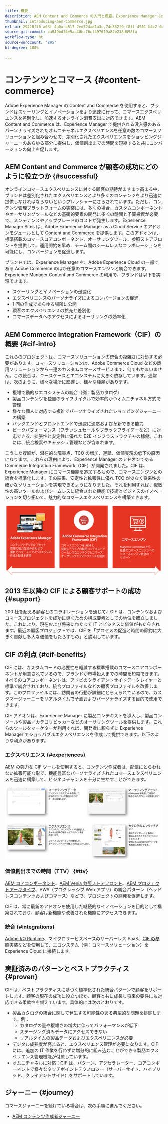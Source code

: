 ```yaml
---
title: 概要
description: AEM Content and Commerce の入門と概要。Experience Manager Commerce Integration Framework（CIF）は、Adobe Commerce やその他のサードパーティ製コマースソリューションのコマースサービスを Experience Cloud に統合して拡張するためのアドビ推奨のパターンです。
thumbnail: introducing-aem-commerce.jpg
exl-id: 29410f76-a63f-4b0a-b817-2ed724ad1a3c,74e832f9-f8ff-4901-b4c2-6a2862c51411
source-git-commit: ca849bd76e5ac40bc76cf497619a82b238d898fa
workflow-type: ht
source-wordcount: '895'
ht-degree: 100%

---
```


# コンテンツとコマース {#content-commerce}

Adobe Experience Manager の Content and Commerce を使用すると、ブランドはスケーリングとイノベーションをより迅速に行って、コマースエクスペリエンスを差別化し、加速するオンライン消費支出に対応できます。AEM Content and Commerce は、Experience Manager で提供される没入感のあるパーソナライズされたオムニチャネルエクスペリエンスを任意の数のコマースソリューションと組み合わせて、差別化されたエクスペリエンスをショッピングジャーニーのあらゆる部分に提供し、価値創出までの時間を短縮すると共にコンバージョンの向上を促します。

## AEM Content and Commerce が顧客の成功にどのように役立つか {#successful}

オンラインコマースエクスペリエンスに対する顧客の期待がますます高まる中、ブランドは差別化されたエクスペリエンスとより多くのコンテンツをより迅速に提供しなければならないというプレッシャーにさらされています。ただし、コンテンツ管理プラットフォームの実装には、多くの場合、カスタムコンポーネントやオーサリングツールなどの基礎的要素の開発に多くの時間と予算投資が必要で、メンテナンスやアップグレードのコストが発生します。Experience Manager Sites は、Adobe Experience Manager as a Cloud Service のアドオンモジュールとして Content and Commerce を提供します。このアドオンは、標準搭載のコマースコアコンポーネント、オーサリングツール、参照ストアフロントを提供して、運用開始を早め、チーム間のシームレスなコラボレーションを可能にし、コンバージョンを促進します。

ブランドでは、Experience Manager を、Adobe Experience Cloud の一部である Adobe Commerce のほか任意のコマースエンジンと統合できます。Experience Manager Content and Commerce の利用で、ブランドは以下を実現できます。

* スケーリングとイノベーションの迅速化
* エクスペリエンスのパーソナライズによるコンバージョンの促進
* 1 回の作成であらゆる場所に公開
* 顧客のエクスペリエンスの拡充と差別化
* コマースデータへのアクセスによるオーサリングの効率化

## AEM Commerce Integration Framework（CIF）の概要  {#cif-intro}

これらのプロジェクトは、コマースソリューションの統合の複雑さに対処する必要があります。コマースソリューションは、Adobe Commerce Cloud などの商用ソリューションから一連のカスタムコマースサービスまで、何でもかまいません。この統合は、ユースケースとエコシステムに大きく依存しています。通常は、次のように、様々な場所に影響し、様々な種類があります。

* 複雑で動的なエコシステムの統合（例：製品カタログ）
* 製品コンテンツを独自のライフサイクルで効率的かつオムニチャネル方式で管理
* 様々な個人に対応する複雑でパーソナライズされたショッピングジャーニーの構築
* バックエンドとフロントエンドで迅速に適応および革新できる能力
* ピークパフォーマンス（フラッシュセールやブラックフライデーなど）に対応できる、拡張性と安定性に優れた E2E インフラストラクチャの稼働。これには、統合検索やキャッシュ管理などが含まれます。

こうした複雑が、潜在的な障害点、TCO の増加、遅延、価値実現の低下の原因になります。これらの理由により、Experience Manager のアドオンである Commerce Integration Framework（CIF）が開発されました。CIF は、Experience Manager にコマース機能を追加するもので、コマースエンジンとの統合を標準化します。その結果、安定性と拡張性に優れ TCO が少なく将来性の確かなソリューションを実現できるようになりました。それを利用すれば、俊敏性の高いツールおよびシームレスに統合された機能で技術とビジネスのイノベーションを切り拓いて、魅力的なコマースエクスペリエンスを構築できます。

![CIF 要素](./assets/CIF/CIF_Overview.png)

## 2013 年以降の CIF による顧客サポートの成功 {#support}

200 社を超える顧客とのコラボレーションを通じて、CIF は、コンテンツおよびコマースプロジェクトを成功に導くための構成要素としての地位を確立しました。これにより、現在および将来にわたって IT とビジネスに価値がもたらされます。最近の顧客プロジェクトでは、CIF を「プロセスの促進と時間の節約に大きく貢献し多大な価値をもたらすもの」と説明しています。

## CIF の利点 {#cif-benefits}

CIF には、カスタムコードの必要性を軽減する標準搭載のコマースコアコンポーネントが用意されているので、ブランドが市場投入までの時間を短縮できます。すべてのコアコンポーネントは、アドビのクライアントサイドデータレイヤーと標準で統合されており、統合プロファイルなどの顧客プロファイルを改善します。このプロファイルには、訪問者の行動が詳細にとらえられているので、カスタマージャーニーをリアルタイムで予測およびパーソナライズする目的で使用できます。

CIF アドオンは、Experience Manager に製品コンテキストを導入し、製品コンソールや製品／カテゴリピッカーなどのオーサリングツールを提供します。これらのツールをマーケターが利用すれば、開発者に頼らずに Experience Manager でショッパブルエクスペリエンスを作成して提供できます。以下のような利点があります。

### エクスペリエンス {#experiences}

AEM の強力な CIF ツールを使用すると、コンテンツ作成者は、配信にとらわれない拡張可能な形で、機能豊富なパーソナライズされたコマースエクスペリエンスを迅速に構築して、ビジネスチャンスを十分に生かすことができます。

![CIF 要素](./assets/CIF/CIF_Product_Experience_Management.png)

### 価値創出までの時間（TTV） {#ttv}

[AEM コアコンポーネント](https://www.aemcomponents.dev/)、[AEM Venia 参照ストアフロント](https://github.com/adobe/aem-cif-guides-venia)、[AEM プロジェクトアーキタイプ](https://experienceleague.adobe.com/docs/experience-manager-core-components/using/developing/archetype/overview.html?lang=ja)、PWA（プログレッシブ Web アプリ）の統合パターン（ヘッドレスコンテンツおよびコマース）などで、プロジェクトの開発を促進します。

CIF は、常に最新のアドオンを使用した継続的なイノベーションを目的として構築されており、顧客は新機能や改善された機能にアクセスできます。

### 統合 {#integrations}

[Adobe I/O Runtime](https://www.adobe.io/apis/experienceplatform/runtime.html)、マイクロサービスベースのサーバーレス PaaS、[CIF の参照実装](https://github.com/adobe/commerce-cif-graphql-integration-reference)などを使用して、エコシステム（例：コマースソリューション）を Experience Cloud に接続します。

## 実証済みのパターンとベストプラクティス {#proven}

CIF は、ベストプラクティスに基づく標準化された統合パターンで顧客をサポートします。顧客の現在の成功に役立つほか、顧客と共に成長し将来の要件にも対応できる柔軟性を備えています。具体的には次のとおりです。

* 製品カタログの統合に関して発生する可能性のある典型的な問題を排除します。例：
   * カタログの量や複雑さの増大に伴ってパフォーマンスが低下
   * ステージング済みデータにアクセスできない
   * リアルタイムの製品データおよびエクスペリエンスが必要
* デジタル成熟度が高まると、エクスペリエンス管理が必要になります。CIF には、追加の IT 作業を行わずに増分的に組み込むことができる製品エクスペリエンス管理機能が付属しています。
* オムニチャネルに対応：CIF は、パターン、アクセラレーター、コアコンポーネントで様々なタッチポイントテクノロジー（サーバーサイド、ハイブリッド、クライアントサイド）をサポートしています。

## ジャーニー {#journey}

コマースジャーニーを続けている場合は、次の手順に進んでください。

* [AEM コンテンツ作成者ジャーニー](/help/commerce-cloud/commerce-journeys/aem-commerce-content-author/getting-started.md)
